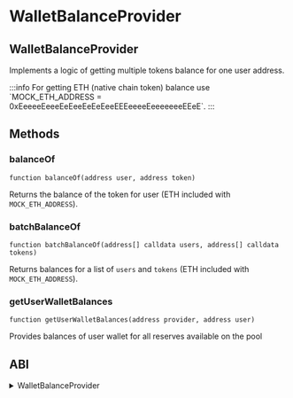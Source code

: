 # WalletBalanceProvider

## WalletBalanceProvider

Implements a logic of getting multiple tokens balance for one user address.

:::info
For getting ETH (native chain token) balance use \`MOCK\_ETH\_ADDRESS = 0xEeeeeEeeeEeEeeEeEeEeeEEEeeeeEeeeeeeeEEeE\`.
:::

## Methods

### balanceOf

`function balanceOf(address user, address token)`

Returns the balance of the token for user (ETH included with `MOCK_ETH_ADDRESS`).

### batchBalanceOf

`function batchBalanceOf(address[] calldata users, address[] calldata tokens)`

Returns balances for a list of `users` and `tokens` (ETH included with `MOCK_ETH_ADDRESS`).

### getUserWalletBalances

`function getUserWalletBalances(address provider, address user)`

Provides balances of user wallet for all reserves available on the pool

## ABI
<details>
<summary>WalletBalanceProvider</summary>

```
[
    {
        "inputs": [
            {
                "internalType": "address",
                "name": "user",
                "type": "address"
            },
            {
                "internalType": "address",
                "name": "token",
                "type": "address"
            }
        ],
        "name": "balanceOf",
        "outputs": [
            {
                "internalType": "uint256",
                "name": "",
                "type": "uint256"
            }
        ],
        "stateMutability": "view",
        "type": "function"
    },
    {
        "inputs": [
            {
                "internalType": "address[]",
                "name": "users",
                "type": "address[]"
            },
            {
                "internalType": "address[]",
                "name": "tokens",
                "type": "address[]"
            }
        ],
        "name": "batchBalanceOf",
        "outputs": [
            {
                "internalType": "uint256[]",
                "name": "",
                "type": "uint256[]"
            }
        ],
        "stateMutability": "view",
        "type": "function"
    },
    {
        "inputs": [
            {
                "internalType": "address",
                "name": "provider",
                "type": "address"
            },
            {
                "internalType": "address",
                "name": "user",
                "type": "address"
            }
        ],
        "name": "getUserWalletBalances",
        "outputs": [
            {
                "internalType": "address[]",
                "name": "",
                "type": "address[]"
            },
            {
                "internalType": "uint256[]",
                "name": "",
                "type": "uint256[]"
            }
        ],
        "stateMutability": "view",
        "type": "function"
    },
    {
        "stateMutability": "payable",
        "type": "receive"
    }
]
```
</details>